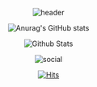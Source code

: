 <div align='center'>
  
![header](https://capsule-render.vercel.app/api?type=waving&color=auto&height=165&section=header&text=HyeonJong%20Ji&fontSize=80&fontAlign=60)

  
<!-- [![Top Langs](https://github-readme-stats.vercel.app/api/top-langs/?username=JongAAAAAAAAA&layout=compact&theme=onedark)](https://github.com/anuraghazra/github-readme-stats)  -->

![Anurag's GitHub stats](https://github-readme-stats.vercel.app/api?username=JongAAAAAAAAA&show_icons=true&theme=radical&count_private=true)  


![Github Stats](https://github-readme-streak-stats.herokuapp.com/?user=JongAAAAAAAAA&theme=highcontrast&hide_border=false&fire=red&sideNums=red)<br/>

<!-- [![Solved.ac Profile](http://mazassumnida.wtf/api/v2/generate_badge?boj=demitymd)](https://solved.ac/demitymd/)
-->
  
![social](https://user-images.githubusercontent.com/82303989/208237842-bba94fce-6751-4791-8b3c-ae55096f4035.gif)


[![Hits](https://hits.seeyoufarm.com/api/count/incr/badge.svg?url=https%3A%2F%2Fgithub.com%2FJongAAAAAAAAA&count_bg=%2379C83D&title_bg=%23555555&icon=&icon_color=%23E7E7E7&title=hits&edge_flat=false)](https://hits.seeyoufarm.com)
</div>

